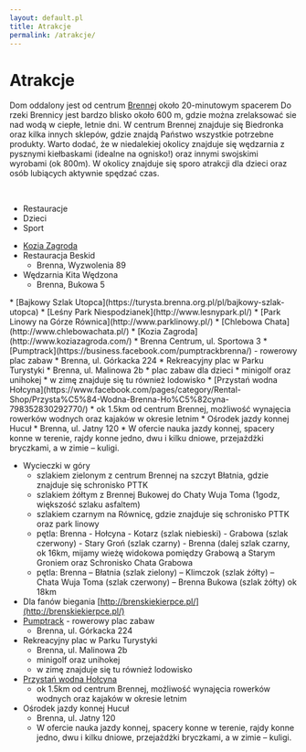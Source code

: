 ```yaml
---
layout: default.pl
title: Atrakcje
permalink: /atrakcje/
---
```


# Atrakcje

Dom oddalony jest od centrum [Brennej](https://en.wikipedia.org/wiki/Brenna,_Poland) około 20-minutowym spacerem Do 
rzeki Brennicy jest bardzo blisko około 600 m, gdzie można zrelaksować sie nad wodą w ciepłe, letnie dni. W centrum 
Brennej znajduje się Biedronka oraz kilka innych sklepów, gdzie znajdą Państwo wszystkie potrzebne produkty. Warto 
dodać, że w niedalekiej okolicy znajduje się wędzarnia z pysznymi kiełbaskami (idealne na ognisko!) oraz innymi 
swojskimi wyrobami (ok 800m). W okolicy znajduje się sporo atrakcji dla dzieci oraz osób lubiących aktywnie spędzać 
czas.

<br />
<div class="card">
    <nav class="tabs is-centered is-medium">
        <div class="container">
          <ul>
            <li class="tab is-active" onclick="openTab(event,'Eat')"><a><span class="icon is-small"><i class="fas fa-utensils" aria-hidden="true"></i></span><span>Restauracje</span></a></li>
            <li class="tab" onclick="openTab(event,'Kids')"><a><span class="icon is-small"><i class="fas fa-ice-cream" aria-hidden="true"></i></span><span>Dzieci</span></a></li>
            <li class="tab" onclick="openTab(event,'Sports')"><a><span class="icon is-small"><i class="fas fa-hiking" aria-hidden="true"></i></span><span>Sport</span></a></li>
          </ul>
        </div>
    </nav>
    <div class="container section">
        <div id="Eat" class="content-tab is-active" >
          <div class="content">
<div markdown="1">

  * [Kozia Zagroda](http://www.koziazagroda.com/)
  * Restauracja Beskid
    * Brenna, Wyzwolenia 89
  * Wędzarnia Kita Wędzona
    * Brenna, Bukowa 5
    
</div>
          </div>
        </div>
        <div id="Kids" class="content-tab">
           <div class="content">
<div markdown="1">
  * [Bajkowy Szlak Utopca](https://turysta.brenna.org.pl/pl/bajkowy-szlak-utopca)
  * [Leśny Park Niespodzianek](http://www.lesnypark.pl/)
  * [Park Linowy na Górze Równica](http://www.parklinowy.pl/)
  * [Chlebowa Chata](http://www.chlebowachata.pl/)
  * [Kozia Zagroda](http://www.koziazagroda.com/)
    * Brenna Centrum, ul. Sportowa 3
  * [Pumptrack](https://business.facebook.com/pumptrackbrenna/) - rowerowy plac zabaw 
    * Brenna, ul. Górkacka 224
  * Rekreacyjny plac w Parku Turystyki
    * Brenna, ul. Malinowa 2b
    * plac zabaw dla dzieci
    * minigolf oraz unihokej
    * w zimę znajduje się tu również lodowisko
  * [Przystań wodna Hołcyna](https://www.facebook.com/pages/category/Rental-Shop/Przysta%C5%84-Wodna-Brenna-Ho%C5%82cyna-798352830292770/)
    * ok 1.5km od centrum Brennej, możliwość wynajęcia rowerków wodnych oraz kajaków w okresie letnim
  * Ośrodek jazdy konnej Hucuł
    * Brenna, ul. Jatny 120
    * W ofercie nauka jazdy konnej, spacery konne w terenie, rajdy konne jedno, dwu i kilku dniowe, przejażdżki bryczkami, a w zimie – kuligi.
            
  
</div>
          </div>
        </div>
        <div id="Sports" class="content-tab">
        <div class="content">
<div markdown="1">

  * Wycieczki w góry
    * szlakiem zielonym z centrum Brennej na szczyt Błatnia, gdzie znajduje się schronisko PTTK 
    * szlakiem żółtym z Brennej Bukowej do Chaty Wuja Toma (1godz, większość szlaku asfaltem)
    * szlakiem czarnym na Równicę, gdzie znajduje się schronisko PTTK oraz park linowy
    * pętla: Brenna - Hołcyna  -  Kotarz (szlak niebieski) - Grabowa (szlak czerwony)  - Stary Groń (szlak czarny) - Brenna (dalej szlak czarny, ok 16km, mijamy wieżę widokowa pomiędzy Grabową a Starym Groniem oraz Schronisko Chata Grabowa
    * pętla: Brenna – Błatnia (szlak zielony) – Klimczok (szlak żółty) – Chata Wuja Toma (szlak czerwony) – Brenna Bukowa (szlak żółty) ok 18km
  * Dla fanów biegania [http://brenskiekierpce.pl/](http://brenskiekierpce.pl/)
  * [Pumptrack](https://business.facebook.com/pumptrackbrenna/) - rowerowy plac zabaw 
    * Brenna, ul. Górkacka 224
  * Rekreacyjny plac w Parku Turystyki
    * Brenna, ul. Malinowa 2b
    * minigolf oraz unihokej
    * w zimę znajduje się tu również lodowisko
  * [Przystań wodna Hołcyna](https://www.facebook.com/pages/category/Rental-Shop/Przysta%C5%84-Wodna-Brenna-Ho%C5%82cyna-798352830292770/)
    * ok 1.5km od centrum Brennej, możliwość wynajęcia rowerków wodnych oraz kajaków w okresie letnim
  * Ośrodek jazdy konnej Hucuł
    * Brenna, ul. Jatny 120
    * W ofercie nauka jazdy konnej, spacery konne w terenie, rajdy konne jedno, dwu i kilku dniowe, przejażdżki bryczkami, a w zimie – kuligi.
         
</div>
        </div>
        </div>
    </div>
    <!--<div id="map"></div>-->
</div>




<script>
  var map;
  function initMap() {
    map = new google.maps.Map(document.getElementById('map'), {
      center: {lat: 49.7186637, lng: 18.9394271},
      zoom: 13
    });

    /*function addMarker(props) {
      var marker = new google.maps.Marker({
        position: props.coords,
        map: map,
      });

      var infoWindow = new google.maps.InfoWindow({
        content: '<h2>' + props.name + '</h2><p>' + props.address + '</p><p><strong>Openingsuren:</strong></p><p>' + props.opening_hours + '</p>'
      });

      marker.addListener('click', function() {
        infoWindow.open(map, marker);
      });

    }

    $.getJSON( "pharmacy_data.json", function( data ) {
      data.forEach(function(el){
        addMarker(el);
      })
    });*/

  }
</script>
<script src="https://maps.googleapis.com/maps/api/js?key={{ site.maps_api_key }}&callback=initMap"
async defer></script>

